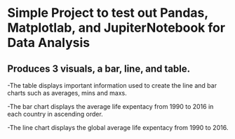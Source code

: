 # Simple Project to test out Pandas, Matplotlab, and JupiterNotebook for Data Analysis

## Produces 3 visuals, a bar, line, and table.

-The table displays important information used to create the line and bar charts such as averages, mins and maxs.

-The bar chart displays the average life expentacy from 1990 to 2016 in each country in ascending order.

-The line chart displays the global average life expentacy from 1990 to 2016.